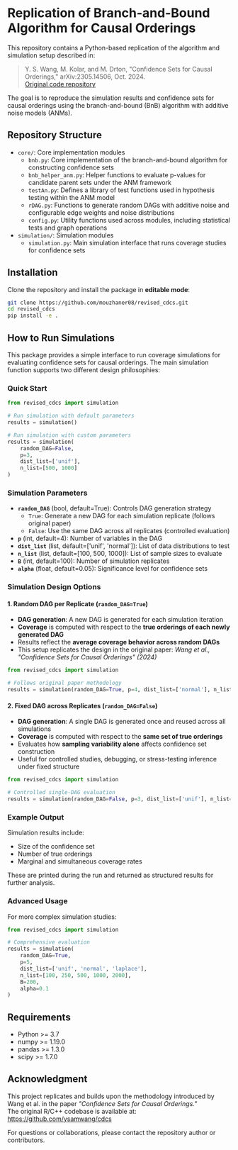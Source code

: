 # Replication of Branch-and-Bound Algorithm for Causal Orderings

This repository contains a Python-based replication of the algorithm and simulation setup described in:

> Y. S. Wang, M. Kolar, and M. Drton, "Confidence Sets for Causal Orderings," arXiv:2305.14506, Oct. 2024.  
> [Original code repository](https://github.com/ysamwang/cdcs)

The goal is to reproduce the simulation results and confidence sets for causal orderings using the branch-and-bound (BnB) algorithm with additive noise models (ANMs).

## Repository Structure

- `core/`: Core implementation modules
  - `bnb.py`: Core implementation of the branch-and-bound algorithm for constructing confidence sets
  - `bnb_helper_anm.py`: Helper functions to evaluate p-values for candidate parent sets under the ANM framework
  - `testAn.py`: Defines a library of test functions used in hypothesis testing within the ANM model
  - `rDAG.py`: Functions to generate random DAGs with additive noise and configurable edge weights and noise distributions
  - `config.py`: Utility functions used across modules, including statistical tests and graph operations
- `simulation/`: Simulation modules
  - `simulation.py`: Main simulation interface that runs coverage studies for confidence sets

## Installation

Clone the repository and install the package in **editable mode**:

```bash
git clone https://github.com/mouzhaner08/revised_cdcs.git
cd revised_cdcs
pip install -e .
```

## How to Run Simulations

This package provides a simple interface to run coverage simulations for evaluating confidence sets for causal orderings. The main simulation function supports two different design philosophies:

### Quick Start

```python
from revised_cdcs import simulation

# Run simulation with default parameters
results = simulation()

# Run simulation with custom parameters
results = simulation(
    random_DAG=False, 
    p=3, 
    dist_list=['unif'], 
    n_list=[500, 1000]
)
```

### Simulation Parameters

- **`random_DAG`** (bool, default=True): Controls DAG generation strategy
  - `True`: Generate a new DAG for each simulation replicate (follows original paper)
  - `False`: Use the same DAG across all replicates (controlled evaluation)
- **`p`** (int, default=4): Number of variables in the DAG
- **`dist_list`** (list, default=['unif', 'normal']): List of data distributions to test
- **`n_list`** (list, default=[100, 500, 1000]): List of sample sizes to evaluate
- **`B`** (int, default=100): Number of simulation replicates
- **`alpha`** (float, default=0.05): Significance level for confidence sets

### Simulation Design Options

#### 1. Random DAG per Replicate (`random_DAG=True`)

- **DAG generation**: A new DAG is generated for each simulation iteration
- **Coverage** is computed with respect to the **true orderings of each newly generated DAG**
- Results reflect the **average coverage behavior across random DAGs**
- This setup replicates the design in the original paper: _Wang et al., "Confidence Sets for Causal Orderings" (2024)_

```python
from revised_cdcs import simulation

# Follows original paper methodology
results = simulation(random_DAG=True, p=4, dist_list=['normal'], n_list=[500])
```

#### 2. Fixed DAG across Replicates (`random_DAG=False`)

- **DAG generation**: A single DAG is generated once and reused across all simulations
- **Coverage** is computed with respect to the **same set of true orderings**
- Evaluates how **sampling variability alone** affects confidence set construction
- Useful for controlled studies, debugging, or stress-testing inference under fixed structure

```python
from revised_cdcs import simulation

# Controlled single-DAG evaluation
results = simulation(random_DAG=False, p=3, dist_list=['unif'], n_list=[500, 1000])
```

### Example Output

Simulation results include:

- Size of the confidence set
- Number of true orderings
- Marginal and simultaneous coverage rates

These are printed during the run and returned as structured results for further analysis.

### Advanced Usage

For more complex simulation studies:

```python
from revised_cdcs import simulation

# Comprehensive evaluation
results = simulation(
    random_DAG=True,
    p=5,
    dist_list=['unif', 'normal', 'laplace'],
    n_list=[100, 250, 500, 1000, 2000],
    B=200,
    alpha=0.1
)
```

## Requirements

- Python >= 3.7
- numpy >= 1.19.0
- pandas >= 1.3.0
- scipy >= 1.7.0

## Acknowledgment

This project replicates and builds upon the methodology introduced by Wang et al. in the paper *"Confidence Sets for Causal Orderings."*  
The original R/C++ codebase is available at: https://github.com/ysamwang/cdcs

For questions or collaborations, please contact the repository author or contributors.